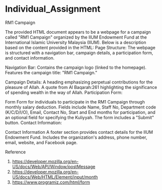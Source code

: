 # Individual_Assignment
RM1 Campaign


The provided HTML document appears to be a webpage for a campaign called "RM1 Campaign" organized by the IIUM Endowment Fund at the International Islamic University Malaysia (IIUM). Below is a description based on the content provided in the HTML:
Page Structure:
The webpage is structured with a navigation bar, campaign details, a participation form, and contact information.

Navigation Bar:
Contains the campaign logo (linked to the homepage).
Features the campaign title: "RM1 Campaign."

Campaign Details:
A heading emphasizing perpetual contributions for the pleasure of Allah.
A quote from Al Baqarah:261 highlighting the significance of spending wealth in the way of Allah.
Participation Form:

Form
Form for individuals to participate in the RM1 Campaign through monthly salary deduction.
Fields include Name, Staff No, Department code (K/C/D/I/O), Email, Contact No, Start and End months for participation, and an optional field for specifying the Kuliyyah.
The form includes a "Submit" button.
Contact Information:

Contact Information
A footer section provides contact details for the IIUM Endowment Fund.
Includes the organization's address, phone number, email, website, and Facebook page.

Reference 
1) https://developer.mozilla.org/en-US/docs/Web/API/Window/postMessage
2) https://developer.mozilla.org/en-US/docs/Web/HTML/Element/input/month
3) https://www.programiz.com/html/form


